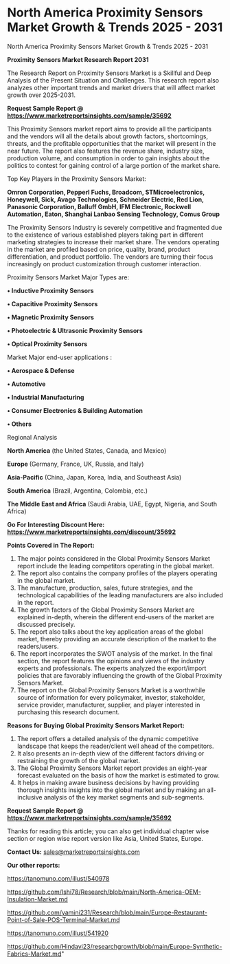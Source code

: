 # North America Proximity Sensors Market Growth & Trends 2025 - 2031
North America Proximity Sensors Market Growth & Trends 2025 - 2031

<strong>Proximity Sensors Market Research Report 2031</strong>

The Research Report on Proximity Sensors Market is a Skillful and Deep Analysis of the Present Situation and Challenges. This research report also analyzes other important trends and market drivers that will affect market growth over 2025-2031.

<strong>Request Sample Report @ <a href=https://www.marketreportsinsights.com/sample/35692>https://www.marketreportsinsights.com/sample/35692</a></strong>

This Proximity Sensors market report aims to provide all the participants and the vendors will all the details about growth factors, shortcomings, threats, and the profitable opportunities that the market will present in the near future. The report also features the revenue share, industry size, production volume, and consumption in order to gain insights about the politics to contest for gaining control of a large portion of the market share.

Top Key Players in the Proximity Sensors Market:

<strong>Omron Corporation, Pepperl Fuchs, Broadcom, STMicroelectronics, Honeywell, Sick, Avago Technologies, Schneider Electric, Red Lion, Panasonic Corporation, Balluff GmbH, IFM Electronic, Rockwell Automation, Eaton, Shanghai Lanbao Sensing Technology, Comus Group</strong>

The Proximity Sensors Industry is severely competitive and fragmented due to the existence of various established players taking part in different marketing strategies to increase their market share. The vendors operating in the market are profiled based on price, quality, brand, product differentiation, and product portfolio. The vendors are turning their focus increasingly on product customization through customer interaction.

Proximity Sensors Market Major Types are:

<strong>•  Inductive Proximity Sensors

•  Capacitive Proximity Sensors

•  Magnetic Proximity Sensors

•  Photoelectric & Ultrasonic Proximity Sensors

•  Optical Proximity Sensors</strong>

Market Major end-user applications :

<strong>•  Aerospace & Defense

•  Automotive

•  Industrial Manufacturing

•  Consumer Electronics & Building Automation

•  Others</strong>

Regional Analysis

</u><strong><b>North America</b></strong> (the United States, Canada, and Mexico)

<strong><b>Europe </b></strong>(Germany, France, UK, Russia, and Italy)

<strong><b>Asia-Pacific</b></strong> (China, Japan, Korea, India, and Southeast Asia)

<strong><b>South America</b></strong> (Brazil, Argentina, Colombia, etc.)

<strong><b>The Middle East and Africa</b></strong> (Saudi Arabia, UAE, Egypt, Nigeria, and South Africa)

<strong>Go For Interesting Discount Here: <a href=https://www.marketreportsinsights.com/discount/35692>https://www.marketreportsinsights.com/discount/35692</a></strong>

<strong>Points Covered in The Report:</strong>
<ol>
  <li>The major points considered in the Global Proximity Sensors Market report include the leading competitors operating in the global market.</li>
  <li>The report also contains the company profiles of the players operating in the global market.</li>
  <li>The manufacture, production, sales, future strategies, and the technological capabilities of the leading manufacturers are also included in the report.</li>
  <li>The growth factors of the Global Proximity Sensors Market are explained in-depth, wherein the different end-users of the market are discussed precisely.</li>
  <li>The report also talks about the key application areas of the global market, thereby providing an accurate description of the market to the readers/users.</li>
  <li>The report incorporates the SWOT analysis of the market. In the final section, the report features the opinions and views of the industry experts and professionals. The experts analyzed the export/import policies that are favorably influencing the growth of the Global Proximity Sensors Market.</li>
  <li>The report on the Global Proximity Sensors Market is a worthwhile source of information for every policymaker, investor, stakeholder, service provider, manufacturer, supplier, and player interested in purchasing this research document.</li>
</ol>
<strong>Reasons for Buying Global Proximity Sensors Market Report:</strong>

<ol>
  <li>The report offers a detailed analysis of the dynamic competitive landscape that keeps the reader/client well ahead of the competitors.</li>
  <li>It also presents an in-depth view of the different factors driving or restraining the growth of the global market.</li>
  <li>The Global Proximity Sensors Market report provides an eight-year forecast evaluated on the basis of how the market is estimated to grow.</li>
  <li>It helps in making aware business decisions by having providing thorough insights insights into the global market and by making an all-inclusive analysis of the key market segments and sub-segments.</li>
</ol>
<strong>Request Sample Report @ <a href=https://www.marketreportsinsights.com/sample/35692>https://www.marketreportsinsights.com/sample/35692</a></strong>


Thanks for reading this article; you can also get individual chapter wise section or region wise report version like Asia, United States, Europe.

<strong>Contact Us:</strong>
sales@marketreportsinsights.com

<strong>Our other reports:</strong>

<a href=https://tanomuno.com/illust/540978>https://tanomuno.com/illust/540978</a>

<a href=https://github.com/Ishi78/Research/blob/main/North-America-OEM-Insulation-Market.md>https://github.com/Ishi78/Research/blob/main/North-America-OEM-Insulation-Market.md</a>

<a href=https://github.com/yamini231/Research/blob/main/Europe-Restaurant-Point-of-Sale-POS-Terminal-Market.md>https://github.com/yamini231/Research/blob/main/Europe-Restaurant-Point-of-Sale-POS-Terminal-Market.md</a>

<a href=https://tanomuno.com/illust/541920>https://tanomuno.com/illust/541920</a>

<a href=https://github.com/Hindavi23/researchgrowth/blob/main/Europe-Synthetic-Fabrics-Market.md>https://github.com/Hindavi23/researchgrowth/blob/main/Europe-Synthetic-Fabrics-Market.md</a>"
